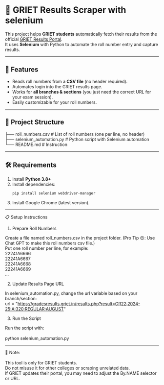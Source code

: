 # 📘 GRIET Results Scraper with selenium

This project helps **GRIET students** automatically fetch their results from the official [GRIET Results Portal](https://gradesresults.griet.in).  
It uses **Selenium** with Python to automate the roll number entry and capture results.  

---

## 🚀 Features  
- Reads roll numbers from a **CSV file** (no header required).  
- Automates login into the GRIET results page.  
- Works for **all branches & sections** (you just need the correct URL for your exam session).  
- Easily customizable for your roll numbers.  

---

## 📂 Project Structure  
├── roll_numbers.csv # List of roll numbers (one per line, no header) <br>
├── selenium_automation.py # Python script with Selenium automation <br>
└── README.md # Instruction <br>


---

## 🛠️ Requirements  
1. Install **Python 3.8+**  
2. Install dependencies:  
   ```bash
   pip install selenium webdriver-manager
3. Install Google Chrome (latest version).

--- 

📋 Setup Instructions
1. Prepare Roll Numbers

Create a file named roll_numbers.csv in the project folder. (Pro Tip 😉: Use Chat GPT to make this roll numbers csv file.) <br>
Put one roll number per line, for example:<br>
22241A6666 <br>
22241A6667 <br>
22241A6668 <br>
22241A6669 <br>
...

2. Update Results Page URL

In selenium_automation.py, change the url variable based on your branch/section: <br>
url = "https://gradesresults.griet.in/results.php?result=GR22:2024-25:A:320:REGULAR:AUGUST"

3. Run the Script

Run the script with: <br>
<br>
python selenium_automation.py

---
📌 Note: <br>
<br>
This tool is only for GRIET students. <br>
Do not misuse it for other colleges or scraping unrelated data. <br>
If GRIET updates their portal, you may need to adjust the By.NAME selector or URL. <br>

